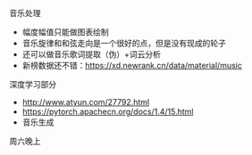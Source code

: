 音乐处理

- 幅度幅值只能做图表绘制
- 音乐旋律和和弦走向是一个很好的点，但是没有现成的轮子
- 还可以做音乐歌词提取（伪）+词云分析
- 新榜数据还不错：https://xd.newrank.cn/data/material/music



深度学习部分

- http://www.atyun.com/27792.html
- https://pytorch.apachecn.org/docs/1.4/15.html
- 音乐生成



周六晚上